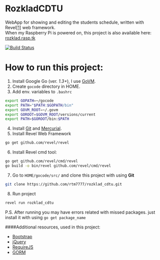 RozkladCDTU
=========
WebApp for showing and editing the students schedule, written with Revel[\[1\]][1] web framework.  
When my Raspberry Pi is powered on, this project is also available here: [rozklad.rasp.tk](http://rozklad.rasp.tk)

[![Build Status](https://travis-ci.org/rtm7777/rozklad_cdtu.svg?branch=master)](https://travis-ci.org/rtm7777/rozklad_cdtu)

# How to run this project:
1. Install Google Go (_ver. 1.3+_), I use [GoVM](https://coderwall.com/p/21svdq/how-do-you-manage-go-s-version-let-s-use-govm).
2. Create `gocode` directory in HOME.
3. Add env. variables to `.bashrc`
```bash
export GOPATH=~/gocode
export PATH="$PATH:$GOPATH/bin"
export GOVM_ROOT=~/.govm
export GOROOT=$GOVM_ROOT/versions/current
export PATH=$GOROOT/bin:$PATH
```
4. Install [Git](http://git-scm.com/book/en/v2/Getting-Started-Installing-Git) and [Mercurial](http://mercurial.selenic.com/wiki/Download).
5. Install Revel Web Framework
```bash
go get github.com/revel/revel
```
6. Install Revel cmd tool:
```bash
go get github.com/revel/cmd/revel
go build -o bin/revel github.com/revel/cmd/revel
```
7. Go to `HOME/gocode/src/` and clone this project with using **Git**
```bash
git clone https://github.com/rtm7777/rozklad_cdtu.git
```
8. Run project
```bash
revel run rozklad_cdtu
```
P.S. After running you may have errors related with missed packages. just install it with using `go get package_name`

####Additional resources, used in this project:

 - [Bootstrap][2]
 - [jQuery][3]
 - [RequireJS][4]
 - [GORM][5]

  [1]: http://revel.github.io/index.html
  [2]: https://github.com/twbs/bootstrap
  [3]: https://github.com/jquery/jquery
  [4]: https://github.com/jrburke/requirejs
  [5]: https://github.com/jinzhu/gorm